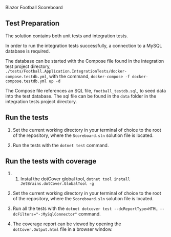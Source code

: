 Blazor Football Scoreboard

## Test Preparation

The solution contains both unit tests and integration tests.

In order to run the integration tests successfully, a connection to a MySQL database is required.

The database can be started with the Compose file found in the integration test project directory, `./tests/Football.Application.IntegrationTests/docker-compose.testdb.yml`, with the command, `docker-compose -f docker-compose.testdb.yml up -d`

The Compose file references an SQL file, `football_testdb.sql`, to seed data into the test database. The sql file can be found in the `data` folder in the integration tests project directory.

## Run the tests

1. Set the current working directory in your terminal of choice to the root of the repository, where the `Scoreboard.sln` solution file is located.

2. Run the tests with the `dotnet test` command.

## Run the tests with coverage

1. 1. Instal the dotCover global tool, `dotnet tool install JetBrains.dotCover.GlobalTool -g`

2. Set the current working directory in your terminal of choice to the root of the repository, where the `Scoreboard.sln` solution file is located.

3. Run all the tests with the `dotnet dotcover test --dcReportType=HTML --dcFilters="-:MySqlConnector"` command.

4. The coverage report can be viewed by opening the `dotCover.Output.html` file in a browser window.
